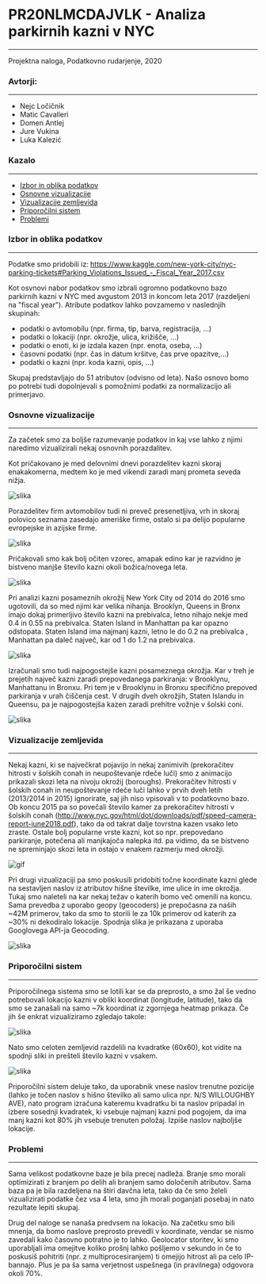 
# PR20NLMCDAJVLK - Analiza parkirnih kazni v NYC
____________
Projektna naloga, Podatkovno rudarjenje, 2020

### Avtorji:
____________
* Nejc Ločičnik
* Matic Cavalleri
* Domen Antlej
* Jure Vukina
* Luka Kalezić

### Kazalo
__________________
* [Izbor in oblika podatkov](#izbor_oblika_pod)
* [Osnovne vizualizacije](#osnovne_viz)
* [Vizualizacije zemljevida](#map_viz)
* [Priporočilni sistem](#prip_sistem)
* [Problemi](#problemi)

### Izbor in oblika podatkov <a class="anchor" id="izbor_oblika_pod"></a>
____________
Podatke smo pridobili iz: https://www.kaggle.com/new-york-city/nyc-parking-tickets#Parking_Violations_Issued_-_Fiscal_Year_2017.csv

Kot osvnovi nabor podatkov smo izbrali ogromno podatkovno bazo parkirnih kazni v NYC med avgustom 2013 in koncom leta 2017 
(razdeljeni na "fiscal year"). Atribute podatkov lahko povzamemo v naslednjih skupinah:
* podatki o avtomobilu (npr. firma, tip, barva, registracija, ...)
* podatki o lokaciji (npr. okrožje, ulica, križišče, ...)
* podatki o enoti, ki je izdala kazen (npr. enota, oseba, ...)
* časovni podatki (npr. čas in datum kršitve, čas prve opazitve,...)
* podatki o kazni (npr. koda kazni, opis, ...)

Skupaj predstavljajo do 51 atributov (odvisno od leta). Našo osnovo bomo po potrebi tudi dopolnjevali s pomožnimi podatki za normalizacijo ali primerjavo.

### Osnovne vizualizacije
_______________________
Za začetek smo za boljše razumevanje podatkov in kaj vse lahko z njimi naredimo vizualizirali nekaj osnovnih porazdalitev.

Kot pričakovano je med delovnimi dnevi porazdelitev kazni skoraj enakakomerna, medtem ko je med vikendi zaradi manj prometa seveda nižja.

![slika](slike/kazni_po_dnevih.png)

Porazdelitev firm avtomobilov tudi ni preveč presenetljiva, vrh in skoraj polovico seznama zasedajo ameriške firme, ostalo si pa delijo popularne evropejske in azijske firme.

![slika](slike/firma_avta_porazdelitev.png)

Pričakovali smo kak bolj očiten vzorec, amapak edino kar je razvidno je bistveno manjše število kazni okoli božica/novega leta.

![slika](slike/kazni_cas_2014.png)

Pri analizi kazni posameznih okrožij New York City od 2014 do 2016 smo ugotovili, da so med njimi kar velika nihanja. Brooklyn, Queens in Bronx imajo dokaj primerljivo število kazni na prebivalca, letno nihajo nekje med 0.4 in 0.55 na prebivalca. Staten Island in Manhattan pa kar opazno odstopata. Staten Island ima najmanj kazni, letno le do 0.2 na prebivalca , Manhattan pa daleč največ, kar od 1 do 1.2 na prebivalca.

![slika](slike/kazni_na_preb.png)

Izračunali smo tudi najpogostejše kazni posameznega okrožja. Kar v treh je prejetih največ kazni zaradi prepovedanega parkiranja: v Brooklynu, Manhattanu in Bronxu. Pri tem je v Brooklynu in Bronxu specifično prepoved parkiranja v urah čiščenja cest. V drugih dveh okrožjih, Staten Islandu in Queensu, pa je najpogostejša kazen zaradi prehitre vožnje v šolski coni.

![slika](slike/kazni_dist.png)

### Vizualizacije zemljevida <a class="anchor" id="map_viz"></a>
__________________
Nekaj kazni, ki se največkrat pojavijo in nekaj zanimivih (prekoračitev hitrosti v šolskih conah in neupoštevanje rdeče luči) smo z animacijo prikazali skozi leta na nivoju okrožij (boroughs). Prekoračitev hitrosti v šolskih conah in neupoštevanje rdeče luči lahko v prvih dveh letih (2013/2014 in 2015) ignorirate, saj jih niso vpisovali v to podatkovno bazo. Ob koncu 2015 pa so povečali število kamer za prekoračitev hitrosti v šolskih conah (http://www.nyc.gov/html/dot/downloads/pdf/speed-camera-report-june2018.pdf), tako da od takrat dalje tovrstna kazen vsako leto zraste. Ostale bolj popularne vrste kazni, kot so npr. prepovedano parkiranje, potečena ali manjkajoča nalepka itd. pa vidimo, da se bistveno ne spreminjajo skozi leta in ostajo v enakem razmerju med okrožji.

![gif](slike/kazni_skozi_leta.gif)

Pri drugi vizualizaciji pa smo poskusili pridobiti točne koordinate kazni glede na sestavljen naslov iz atributov hišne številke, ime ulice in ime okrožja. Tukaj smo naleteli na kar nekaj težav o katerih bomo več omenili na koncu. Sama prevedba z uporabo geopy (geocoders) je prepočasna za naših ~42M primerov, tako da smo to storili le za 10k primerov od katerih za ~30% ni dekodiralo lokacije.
Spodnja slika je prikazana z uporaba Googlovega API-ja Geocoding.

![slika](slike/heatmap_no_watermark.png)

### Priporočilni sistem <a class="anchor" id="prip_sistem"></a>
__________________
Priporočilnega sistema smo se lotili kar se da preprosto, a smo žal še vedno potrebovali lokacijo kazni v obliki koordinat (longitude, latitude), tako da smo se zanašali na samo ~7k koordinat iz zgornjega heatmap prikaza. Če jih še enkrat vizualiziramo zgledajo takole:

![slika](slike/base_priporocilo.PNG)

Nato smo celoten zemljevid razdelili na kvadratke (60x60), kot vidite na spodnji sliki in prešteli število kazni v vsakem.
 
![slika](slike/kvadratki.PNG)

Priporočilni sistem deluje tako, da uporabnik vnese naslov trenutne pozicije (lahko je točen naslov s hišno številko ali samo ulica npr. N/S WILLOUGHBY AVE), nato program izračuna kateremu kvadratku bi ta naslov pripadal in izbere sosednji kvadratek, ki vsebuje najmanj kazni pod pogojem, da ima manj kazni kot 80% jih vsebuje trenuten položaj. Izpiše naslov najboljše lokacije.

### Problemi <a class="anchor" id="problemi"></a>
__________________
Sama velikost podatkovne baze je bila precej nadleža. Branje smo morali optimizirati z branjem po delih ali branjem samo določenih atributov. Sama baza pa je bila razdeljena na štiri davčna leta, tako da če smo želeli vizualizirati podatke čez vsa 4 leta, smo jih morali poganjati posebaj in nato rezultate lepiti skupaj.

Drug del naloge se nanaša predvsem na lokacijo. Na začetku smo bili mnenja, da bomo naslove preprosto prevedli v koordinate, vendar se nismo zavedali kako časovno potratno je to lahko. Geolocator storitev, ki smo uporabljali ima omejitve koliko prošnj lahko pošljemo v sekundo in če to poskusiš pohitriti (npr. z multiprocesiranjem) ti omejijo hitrost ali pa celo IP-bannajo. Plus je pa ša sama verjetnost uspešnega (in pravilnega) odgovora okoli 70%.
